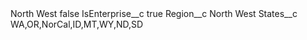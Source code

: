 <?xml version="1.0" encoding="UTF-8"?>
<CustomMetadata xmlns="http://soap.sforce.com/2006/04/metadata" xmlns:xsi="http://www.w3.org/2001/XMLSchema-instance" xmlns:xsd="http://www.w3.org/2001/XMLSchema">
    <label>North West</label>
    <protected>false</protected>
    <values>
        <field>IsEnterprise__c</field>
        <value xsi:type="xsd:boolean">true</value>
    </values>
    <values>
        <field>Region__c</field>
        <value xsi:type="xsd:string">North West</value>
    </values>
    <values>
        <field>States__c</field>
        <value xsi:type="xsd:string">WA,OR,NorCal,ID,MT,WY,ND,SD</value>
    </values>
</CustomMetadata>
